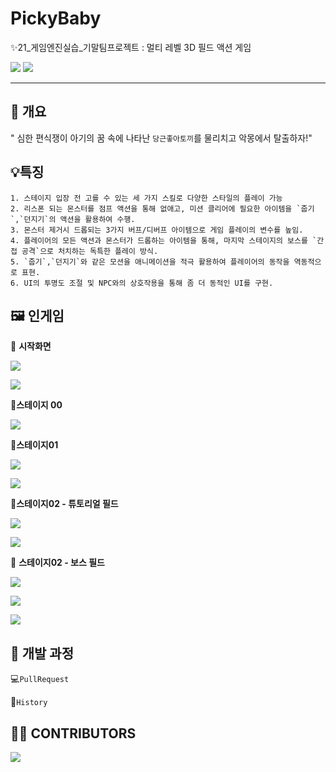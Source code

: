 # PickyBaby
✨21_게임엔진실습_기말팀프로젝트 : 멀티 레벨 3D 필드 액션 게임 

<img src="https://img.shields.io/badge/Unity-000000?style=flat-square&logo=Unity&logoColor=white"/> <img src="https://img.shields.io/badge/C%23-239120?style=flat-square&logo=Csharp&logoColor=white"/> 

---

## 📄 개요

" 심한 편식쟁이 아기의 꿈 속에 나타난 `당근좋아토끼`를 물리치고 악몽에서 탈출하자!"

## 💡특징

```
1. 스테이지 입장 전 고를 수 있는 세 가지 스킬로 다양한 스타일의 플레이 가능
2. 리스폰 되는 몬스터를 점프 액션을 통해 없애고, 미션 클리어에 필요한 아이템을 `줍기`,`던지기`의 액션을 활용하여 수행.
3. 몬스터 제거시 드롭되는 3가지 버프/디버프 아이템으로 게임 플레이의 변수를 높임.
4. 플레이어의 모든 액션과 몬스터가 드롭하는 아이템을 통해, 마지막 스테이지의 보스를 `간접 공격`으로 처치하는 독특한 플레이 방식.
5. `줍기`,`던지기`와 같은 모션을 애니메이션을 적극 활용하여 플레이어의 동작을 역동적으로 표현.
6. UI의 투명도 조절 및 NPC와의 상호작용을 통해 좀 더 동적인 UI를 구현.
```



## 🖼 인게임 

📌 **시작화면**

![](https://user-images.githubusercontent.com/63442636/146017809-e1556063-2c5f-4496-9004-d89d21443d41.png)

![](https://user-images.githubusercontent.com/63442636/146017866-a429631d-aa65-4a0b-b70b-c013107e9a2e.png)



📌**스테이지 00**

![](https://user-images.githubusercontent.com/63442636/146018111-55d60677-e23c-4333-891a-1d48fbc40a29.png)



📌**스테이지01**

![](https://user-images.githubusercontent.com/63442636/146018246-2a7c125f-f864-4381-8ebf-ffece59a3fb0.png)

![](https://user-images.githubusercontent.com/63442636/146018522-796d3c65-ea9e-496e-9345-29b10165d2bd.png)



📌**스테이지02 - 튜토리얼 필드**

![](https://user-images.githubusercontent.com/63442636/146019071-5277c205-bdf9-4c79-b041-a77fb0e5f534.png)

![](https://user-images.githubusercontent.com/63442636/146019382-24b5dfb4-de80-4cd2-ba9d-b7c2ff8cae4f.png)



📌 **스테이지02 - 보스 필드**

![](https://user-images.githubusercontent.com/63442636/146019447-893fad7c-f998-42a1-94d0-d76456ace6f8.png)

![](https://user-images.githubusercontent.com/63442636/146019493-a33726b7-d4e8-48c5-98be-474e924a740b.png)

![](https://user-images.githubusercontent.com/63442636/146019693-9f8c9687-e022-4649-a698-739f057e34ad.png)



## 🐞 개발 과정

💻`PullRequest`[](https://github.com/Yeram522/PickyBaby/pulls?q=is%3Apr+is%3Aclosed)

👀`History`[](https://github.com/Yeram522/PickyBaby/commits/main)





## 🙋‍♀️ CONTRIBUTORS 

<a href="https://github.com/Yeram522/PickyBaby/graphs/contributors">
  <img src="https://contrib.rocks/image?repo=Yeram522/PickyBaby" />
</a>


